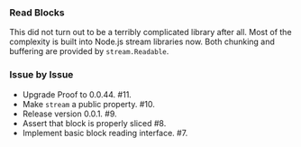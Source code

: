 ### Read Blocks

This did not turn out to be a terribly complicated library after all. Most of
the complexity is built into Node.js stream libraries now. Both chunking and
buffering are provided by `stream.Readable`.

### Issue by Issue

 * Upgrade Proof to 0.0.44. #11.
 * Make `stream` a public property. #10.
 * Release version 0.0.1. #9.
 * Assert that block is properly sliced #8.
 * Implement basic block reading interface. #7.
